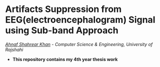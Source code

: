 # Artifacts Suppression from EEG(electroencephalogram) Signal using Sub-band Approach
*[Ahnaf Shahrear Khan](https://github.com/ahnafshahrear) - Computer Science & Engineering, University of Rajshahi*
- **This repository contains my 4th year thesis work**
